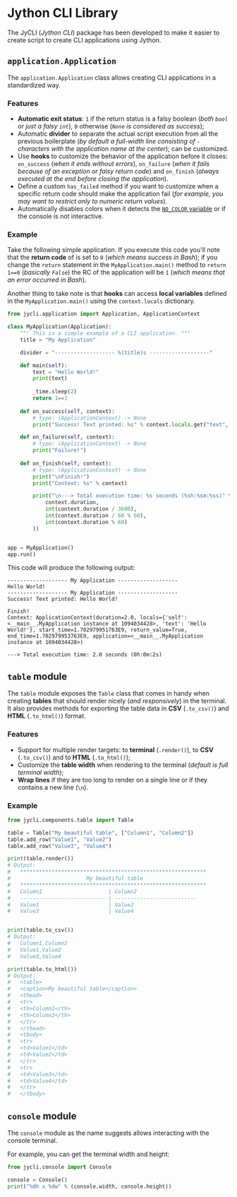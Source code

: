 # Jython CLI Library

The JyCLI (_Jython CLI_) package has been developed to make it easier to create script to create CLI applications using Jython.

## `application.Application`

The `application.Application` class allows creating CLI applications in a standardized way.

### Features

- **Automatic exit status**: `1` if the return status is a falsy boolean (_both `bool` or just a falsy `int`_), `0` otherwise (_`None` is considered as success_);
- Automatic **divider** to separate the actual script execution from all the previous boilerplate (_by default a full-width line consisting of `-` characters with the application name at the center_); can be customized.
- Use **hooks** to customize the behavior of the application before it closes: `on_success` (_when it ends without errors_), `on_failure` (_when it fails because of an exception or falsy return code_) and `on_finish` (_always executed at the end before closing the application_).
- Define a custom `has_failed` method if you want to customize when a specific return code should make the application fail (_for example, you may want to restrict only to numeric return values_).
- Automatically disables colors when it detects the [`NO_COLOR` variable](https://no-color.org/) or if the console is not interactive.

### Example

Take the following simple application. If you execute this code you'll note that the **return code** of is set to `0` (_which means success in Bash_); if you change the `return` statement in the `MyApplication.main()` method to `return 1==0` (_basically `False`_) the RC of the application will be `1` (_which means that an error occurred in Bash_).

Another thing to take note is that **hooks** can access **local variables** defined in the `MyApplication.main()` using the `context.locals` dictionary.

```python
from jycli.application import Application, ApplicationContext

class MyApplication(Application):
    """ This is a simple example of a CLI application. """
    title = "My Application"

    divider = "------------------- %(title)s -------------------"

    def main(self):
        text = "Hello World!"
        print(text)
        
        _time.sleep(2)
        return 1==1
    
    def on_success(self, context):
        # type: (ApplicationContext) -> None
        print("Success! Text printed: %s" % context.locals.get("text", None))

    def on_failure(self, context):
        # type: (ApplicationContext) -> None
        print("Failure!")
    
    def on_finish(self, context):
        # type: (ApplicationContext) -> None
        print("\nFinish!")
        print("Context: %s" % context)

        print("\n---> Total execution time: %s seconds (%sh:%sm:%ss)" % (
            context.duration,
            int(context.duration / 3600),
            int(context.duration / 60 % 60),
            int(context.duration % 60)
        ))


app = MyApplication()
app.run()
```

This code will produce the following output:

```text
------------------- My Application -------------------
Hello World!
------------------- My Application -------------------
Success! Text printed: Hello World!

Finish!
Context: ApplicationContext(duration=2.0, locals={'self': <__main__.MyApplication instance at 1094034428>, 'text': 'Hello World!'}, start_time=1.702979951763E9, return_value=True, end_time=1.702979953763E9, application=<__main__.MyApplication instance at 1094034428>)

---> Total execution time: 2.0 seconds (0h:0m:2s)
```

## `table` module

The `table` module exposes the `Table` class that comes in handy when creating **tables** that should render nicely (_and responsively_) in the terminal. It also provides methods for exporting the table data in **CSV** (`.to_csv()`) and **HTML** (`.to_html()`) format.

### Features

- Support for multiple render targets: to **terminal** (`.render()`), to **CSV** (`.to_csv()`) and to **HTML** (`.to_html()`);
- Customize the **table width** when rendering to the terminal (_default is full terminal width_);
- **Wrap lines** if they are too long to render on a single line or if they contains a new line (`\n`).

### Example

```python
from jycli.components.table import Table

table = Table("My beautiful table", ["Column1", "Column2"])
table.add_row("Value1", "Value2")
table.add_row("Value3", "Value4")

print(table.render())
# Output:
#   ***********************************************************
#                        My beautiful table
#   ***********************************************************
#   Column1                     | Column2
#   --------------------------- | --------------------------
#   Value1                      | Value2
#   Value3                      | Value4


print(table.to_csv())
# Output:
#   Column1,Column2
#   Value1,Value2
#   Value3,Value4

print(table.to_html())
# Output:
#   <table>
#   <caption>My beautiful table</caption>
#   <thead>
#   <tr>
#   <th>Column1</th>
#   <th>Column2</th>
#   </tr>
#   </thead>
#   <tbody>
#   <tr>
#   <td>Value1</td>
#   <td>Value2</td>
#   </tr>
#   <tr>
#   <td>Value3</td>
#   <td>Value4</td>
#   </tr>
#   </tbody>
```

## `console` module

The `console` module as the name suggests allows interacting with the console terminal.

For example, you can get the terminal width and height:

```python
from jycli.console import Console

console = Console()
print("%dh x %dw" % (console.width, console.height))
```

